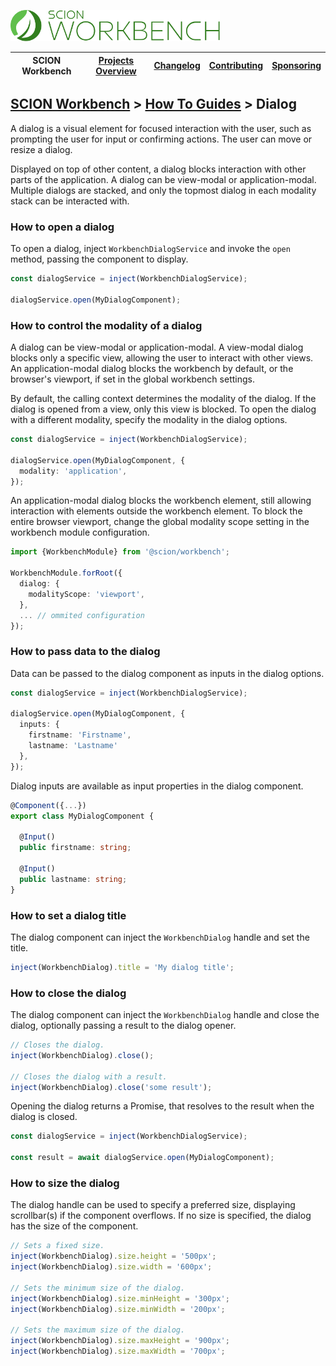 <a href="/README.md"><img src="/resources/branding/scion-workbench-banner.svg" height="50" alt="SCION Workbench"></a>

| SCION Workbench | [Projects Overview][menu-projects-overview] | [Changelog][menu-changelog] | [Contributing][menu-contributing] | [Sponsoring][menu-sponsoring] |  
| --- | --- | --- | --- | --- |

## [SCION Workbench][menu-home] > [How To Guides][menu-how-to] > Dialog

A dialog is a visual element for focused interaction with the user, such as prompting the user for input or confirming actions. The user can move or resize a dialog.

Displayed on top of other content, a dialog blocks interaction with other parts of the application. A dialog can be view-modal or application-modal. Multiple dialogs are stacked, and only the topmost dialog in each modality stack can be interacted with.

### How to open a dialog
To open a dialog, inject `WorkbenchDialogService` and invoke the `open` method, passing the component to display.

```ts
const dialogService = inject(WorkbenchDialogService);

dialogService.open(MyDialogComponent);
```

### How to control the modality of a dialog
A dialog can be view-modal or application-modal. A view-modal dialog blocks only a specific view, allowing the user to interact with other views. An application-modal dialog blocks the workbench by default, or the browser's viewport, if set in the global workbench settings.

By default, the calling context determines the modality of the dialog. If the dialog is opened from a view, only this view is blocked. To open the dialog with a different modality, specify the modality in the dialog options.

```ts
const dialogService = inject(WorkbenchDialogService);

dialogService.open(MyDialogComponent, {
  modality: 'application',
});
```

An application-modal dialog blocks the workbench element, still allowing interaction with elements outside the workbench element. To block the entire browser viewport, change the global modality scope setting in the workbench module configuration.

```ts
import {WorkbenchModule} from '@scion/workbench';

WorkbenchModule.forRoot({
  dialog: {
    modalityScope: 'viewport',
  },
  ... // ommited configuration
});
```

### How to pass data to the dialog
Data can be passed to the dialog component as inputs in the dialog options.


```ts
const dialogService = inject(WorkbenchDialogService);

dialogService.open(MyDialogComponent, {
  inputs: {
    firstname: 'Firstname',
    lastname: 'Lastname'
  },
});
```

Dialog inputs are available as input properties in the dialog component.

```ts
@Component({...})
export class MyDialogComponent {

  @Input()
  public firstname: string;

  @Input()
  public lastname: string;
}
```

### How to set a dialog title 
The dialog component can inject the `WorkbenchDialog` handle and set the title.

```ts
inject(WorkbenchDialog).title = 'My dialog title';
```

### How to close the dialog 
The dialog component can inject the `WorkbenchDialog` handle and close the dialog, optionally passing a result to the dialog opener.

```ts
// Closes the dialog.
inject(WorkbenchDialog).close();

// Closes the dialog with a result.
inject(WorkbenchDialog).close('some result');
```

Opening the dialog returns a Promise, that resolves to the result when the dialog is closed.

```ts
const dialogService = inject(WorkbenchDialogService);

const result = await dialogService.open(MyDialogComponent);
```

### How to size the dialog
The dialog handle can be used to specify a preferred size, displaying scrollbar(s) if the component overflows. If no size is specified, the dialog has the size of the component.

```ts
// Sets a fixed size.
inject(WorkbenchDialog).size.height = '500px';
inject(WorkbenchDialog).size.width = '600px';

// Sets the minimum size of the dialog.
inject(WorkbenchDialog).size.minHeight = '300px';
inject(WorkbenchDialog).size.minWidth = '200px';

// Sets the maximum size of the dialog.
inject(WorkbenchDialog).size.maxHeight = '900px';
inject(WorkbenchDialog).size.maxWidth = '700px';
```

[menu-how-to]: /docs/site/howto/how-to.md

[menu-home]: /README.md
[menu-projects-overview]: /docs/site/projects-overview.md
[menu-changelog]: /docs/site/changelog.md
[menu-contributing]: /CONTRIBUTING.md
[menu-sponsoring]: /docs/site/sponsoring.md
